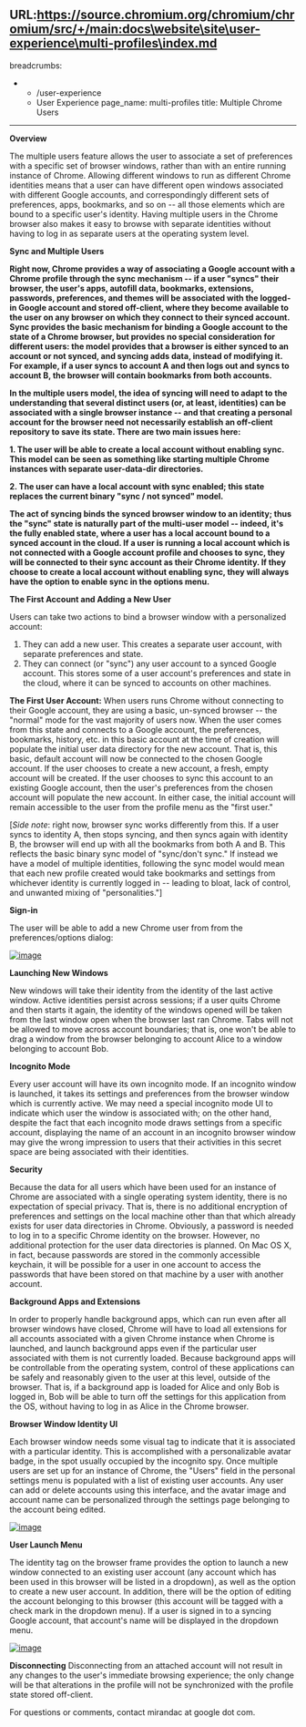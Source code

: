 URL:https://source.chromium.org/chromium/chromium/src/+/main:docs\website\site\user-experience\multi-profiles\index.md
---
breadcrumbs:
- - /user-experience
  - User Experience
page_name: multi-profiles
title: Multiple Chrome Users
---

**Overview**

The multiple users feature allows the user to associate a set of preferences
with a specific set of browser windows, rather than with an entire running
instance of Chrome. Allowing different windows to run as different Chrome
identities means that a user can have different open windows associated with
different Google accounts, and correspondingly different sets of preferences,
apps, bookmarks, and so on -- all those elements which are bound to a specific
user's identity. Having multiple users in the Chrome browser also makes it easy
to browse with separate identities without having to log in as separate users at
the operating system level.

****Sync and Multiple Users****

**Right now, Chrome provides a way of associating a Google account with a Chrome
profile through the sync mechanism -- if a user "syncs" their browser, the
user's apps, autofill data, bookmarks, extensions, passwords, preferences, and
themes will be associated with the logged-in Google account and stored
off-client, where they become available to the user on any browser on which they
connect to their synced account. Sync provides the basic mechanism for binding a
Google account to the state of a Chrome browser, but provides no special
consideration for different users: the model provides that a browser is either
synced to an account or not synced, and syncing adds data, instead of modifying
it. For example, if a user syncs to account A and then logs out and syncs to
account B, the browser will contain bookmarks from both accounts.**

**In the multiple users model, the idea of syncing will need to adapt to the
understanding that several distinct users (or, at least, identities) can be
associated with a single browser instance -- and that creating a personal
account for the browser need not necessarily establish an off-client repository
to save its state. There are two main issues here:**

**1. The user will be able to create a local account without enabling sync. This
model can be seen as something like starting multiple Chrome instances with
separate user-data-dir directories.**

**2. The user can have a local account with sync enabled; this state replaces the current binary "sync / not synced" model.**

******The act of syncing binds the synced browser window to an identity; thus
the "sync" state is naturally part of the multi-user model -- indeed, it's the
fully enabled state, where a user has a local account bound to a synced account
in the cloud. If a user is running a local account which is not connected with a
Google account profile and chooses to sync, they will be connected to their sync
account as their Chrome identity. If they choose to create a local account
without enabling sync, they will always have the option to enable sync in the
options menu.******

**The First Account and Adding a New User**

Users can take two actions to bind a browser window with a personalized account:

1.  They can add a new user. This creates a separate user account, with
            separate preferences and state.
2.  They can connect (or "sync") any user account to a synced Google
            account. This stores some of a user account's preferences and state
            in the cloud, where it can be synced to accounts on other machines.

**The First User Account:** When users runs Chrome without connecting to their
Google account, they are using a basic, un-synced browser -- the "normal" mode
for the vast majority of users now. When the user comes from this state and
connects to a Google account, the preferences, bookmarks, history, etc. in this
basic account at the time of creation will populate the initial user data
directory for the new account. That is, this basic, default account will now be
connected to the chosen Google account. If the user chooses to create a new
account, a fresh, empty account will be created. If the user chooses to sync
this account to an existing Google account, then the user's preferences from the
chosen account will populate the new account. In either case, the initial
account will remain accessible to the user from the profile menu as the "first
user."

\[*Side note*: right now, browser sync works differently from this. If a user
syncs to identity A, then stops syncing, and then syncs again with identity B,
the browser will end up with all the bookmarks from both A and B. This reflects
the basic binary sync model of "sync/don't sync." If instead we have a model of
multiple identities, following the sync model would mean that each new profile
created would take bookmarks and settings from whichever identity is currently
logged in -- leading to bloat, lack of control, and unwanted mixing of
"personalities."\]

**Sign-in**

The user will be able to add a new Chrome user from from the preferences/options
dialog:

[<img alt="image"
src="/user-experience/multi-profiles/signin_1.png">](/user-experience/multi-profiles/signin_1.png)

**Launching New Windows**

New windows will take their identity from the identity of the last active
window. Active identities persist across sessions; if a user quits Chrome and
then starts it again, the identity of the windows opened will be taken from the
last window open when the browser last ran Chrome. Tabs will not be allowed to
move across account boundaries; that is, one won't be able to drag a window from
the browser belonging to account Alice to a window belonging to account Bob.

**Incognito Mode**

Every user account will have its own incognito mode. If an incognito window is
launched, it takes its settings and preferences from the browser window which is
currently active. We may need a special incognito mode UI to indicate which user
the window is associated with; on the other hand, despite the fact that each
incognito mode draws settings from a specific account, displaying the name of an
account in an incognito browser window may give the wrong impression to users
that their activities in this secret space are being associated with their
identities.

**Security**

Because the data for all users which have been used for an instance of Chrome
are associated with a single operating system identity, there is no expectation
of special privacy. That is, there is no additional encryption of preferences
and settings on the local machine other than that which already exists for user
data directories in Chrome. Obviously, a password is needed to log in to a
specific Chrome identity on the browser. However, no additional protection for
the user data directories is planned. On Mac OS X, in fact, because passwords
are stored in the commonly accessible keychain, it will be possible for a user
in one account to access the passwords that have been stored on that machine by
a user with another account.

**Background Apps and Extensions**

In order to properly handle background apps, which can run even after all
browser windows have closed, Chrome will have to load all extensions for all
accounts associated with a given Chrome instance when Chrome is launched, and
launch background apps even if the particular user associated with them is not
currently loaded. Because background apps will be controllable from the
operating system, control of these applications can be safely and reasonably
given to the user at this level, outside of the browser. That is, if a
background app is loaded for Alice and only Bob is logged in, Bob will be able
to turn off the settings for this application from the OS, without having to log
in as Alice in the Chrome browser.

**Browser Window Identity UI**

Each browser window needs some visual tag to indicate that it is associated with
a particular identity. This is accomplished with a personalizable avatar badge,
in the spot usually occupied by the incognito spy. Once multiple users are set
up for an instance of Chrome, the "Users" field in the personal settings menu is
populated with a list of existing user accounts. Any user can add or delete
accounts using this interface, and the avatar image and account name can be
personalized through the settings page belonging to the account being edited.

[<img alt="image"
src="/user-experience/multi-profiles/cupcake_2.png">](/user-experience/multi-profiles/cupcake_2.png)

**User Launch Menu**

The identity tag on the browser frame provides the option to launch a new window
connected to an existing user account (any account which has been used in this
browser will be listed in a dropdown), as well as the option to create a new
user account. In addition, there will be the option of editing the account
belonging to this browser (this account will be tagged with a check mark in the
dropdown menu). If a user is signed in to a syncing Google account, that
account's name will be displayed in the dropdown menu.

[<img alt="image"
src="/user-experience/multi-profiles/profile_menu3.png">](/user-experience/multi-profiles/profile_menu3.png)

**Disconnecting**
Disconnecting from an attached account will not result in any changes to the
user's immediate browsing experience; the only change will be that alterations
in the profile will not be synchronized with the profile state stored
off-client.

For questions or comments, contact mirandac at google dot com.
